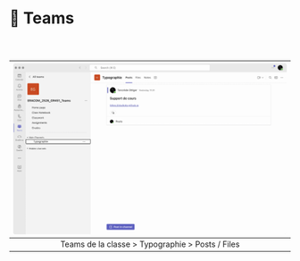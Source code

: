 # 👥 Teams


### &nbsp;

|![](links/1_teams_channel.gif) |
|:---:|
| Teams de la classe > Typographie > Posts / Files | 